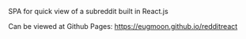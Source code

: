 SPA for quick view of a subreddit built in React.js

Can be viewed at Github Pages:
https://eugmoon.github.io/redditreact
